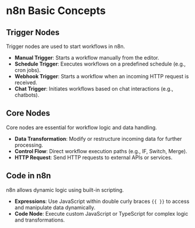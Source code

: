 # n8n Basic Concepts

## Trigger Nodes
Trigger nodes are used to start workflows in n8n.

- **Manual Trigger**: Starts a workflow manually from the editor.
- **Schedule Trigger**: Executes workflows on a predefined schedule (e.g., cron jobs).
- **Webhook Trigger**: Starts a workflow when an incoming HTTP request is received.
- **Chat Trigger**: Initiates workflows based on chat interactions (e.g., chatbots).

## Core Nodes
Core nodes are essential for workflow logic and data handling.

- **Data Transformation**: Modify or restructure incoming data for further processing.
- **Control Flow**: Direct workflow execution paths (e.g., IF, Switch, Merge).
- **HTTP Request**: Send HTTP requests to external APIs or services.

## Code in n8n
n8n allows dynamic logic using built-in scripting.

- **Expressions**: Use JavaScript within double curly braces `{{ }}` to access and manipulate data dynamically.
- **Code Node**: Execute custom JavaScript or TypeScript for complex logic and transformations.
